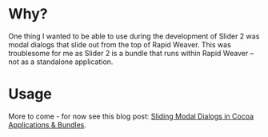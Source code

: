 Why?
====
One thing I wanted to be able to use during the development of Slider 2 was modal dialogs that slide out from the top of Rapid Weaver. This was troublesome for me as Slider 2 is a bundle that runs within Rapid Weaver – not as a standalone application. 

Usage
=====
More to come - for now see this blog post: [Sliding Modal Dialogs in Cocoa Applications & Bundles](http://pagesofinterest.net/blog/2011/11/sliding-modal-dialogs-in-cocoa-applications-bundles/).